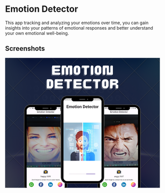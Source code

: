 
# Emotion Detector

This app tracking and analyzing your emotions over time, you can gain insights into your patterns of emotional responses and better understand your own emotional well-being.



## Screenshots

![App Screenshot](https://github.com/MohamedEhap1/Emotion_Detector_Flutter/blob/master/Blue%20And%20White%20Modern%20App%20Launch%20Mobile%20Phone%20Photo%20Frame%20Facebook%20Post.png?raw=true)
